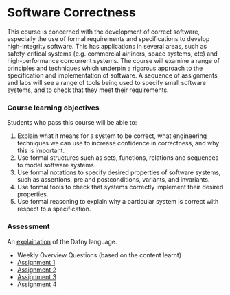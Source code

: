 # Software Correctness

This course is concerned with the development of correct software, especially the use of formal requirements and specifications to develop high-integrity software. This has applications in several areas, such as safety-critical systems (e.g. commercial airliners, space systems, etc) and high-performance concurrent systems. The course will examine a range of principles and techniques which underpin a rigorous approach to the specification and implementation of software. A sequence of assignments and labs will see a range of tools being used to specify small software systems, and to check that they meet their requirements.

### Course learning objectives
Students who pass this course will be able to:
1. Explain what it means for a system to be correct, what engineering techniques we can use to increase confidence in correctness, and why this is important.
2. Use formal structures such as sets, functions, relations and sequences to model software systems.
3. Use formal notations to specify desired properties of software systems, such as assertions, pre and postconditions, variants, and invariants.
4. Use formal tools to check that systems correctly implement their desired properties.
5. Use formal reasoning to explain why a particular system is correct with respect to a specification.

### Assessment

An [explaination](/Dafny.md) of the Dafny language.

- Weekly Overview Questions (based on the content learnt)
- [Assignment 1](Assignment%201)
- [Assignment 2](Assignment%201)
- [Assignment 3](Assignment%203)
- [Assignment 4](Assignment%204)
